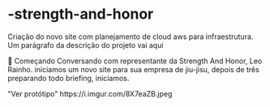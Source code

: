 # -strength-and-honor
Criação do novo site com planejamento de cloud aws para infraestrutura. 
Um parágrafo da descrição do projeto vai aqui

🚀 Começando
Conversando com representante da Strength And Honor, Leo Rainho.
iniciamos um novo site para sua empresa de jiu-jisu, depois de três preparando todo briefing, iniciamos. 

<summary>
 "Ver protótipo" </suummary>
https://i.imgur.com/8X7eaZB.jpeg
